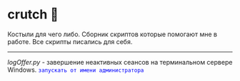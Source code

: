# crutch 🩼
Костыли для чего либо. 
Сборник скриптов которые помогают мне в работе. Все скрипты писались для себя. 
***
_logOffer.py_  - завершение неактивных сеансов на терминальном сервере Windows.
<span style="color:blue">`запускать от имени администратора`</span>

